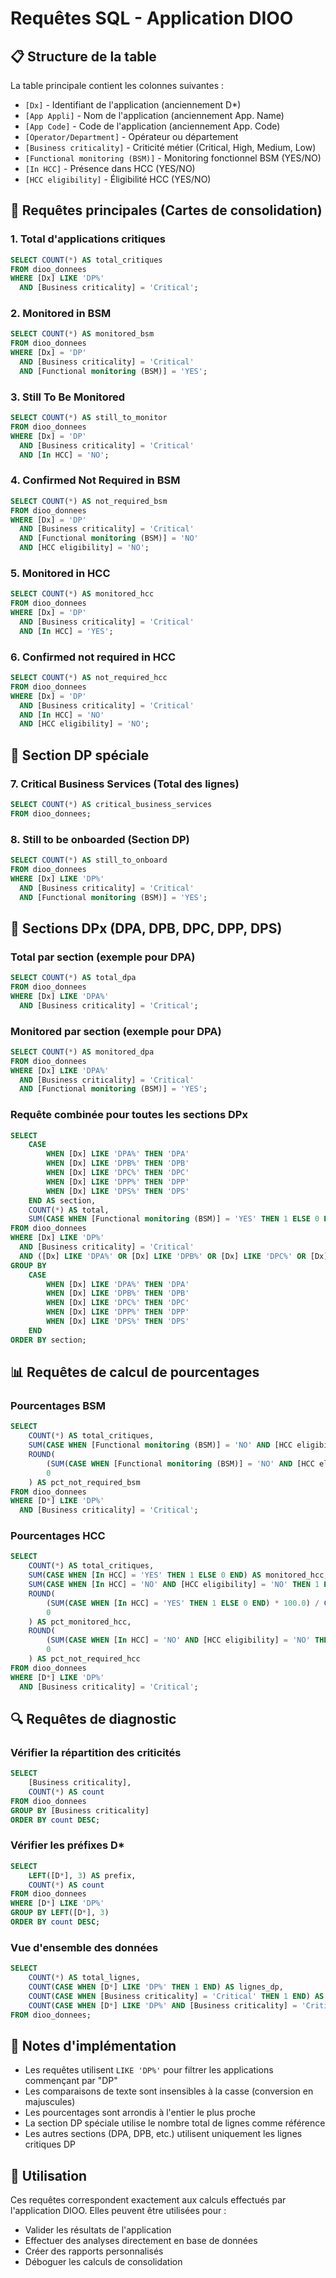 # Requêtes SQL - Application DIOO

## 📋 Structure de la table

La table principale contient les colonnes suivantes :
- `[Dx]` - Identifiant de l'application (anciennement D*)
- `[App Appli]` - Nom de l'application (anciennement App. Name)
- `[App Code]` - Code de l'application (anciennement App. Code)
- `[Operator/Department]` - Opérateur ou département
- `[Business criticality]` - Criticité métier (Critical, High, Medium, Low)
- `[Functional monitoring (BSM)]` - Monitoring fonctionnel BSM (YES/NO)
- `[In HCC]` - Présence dans HCC (YES/NO)
- `[HCC eligibility]` - Éligibilité HCC (YES/NO)

## 🎯 Requêtes principales (Cartes de consolidation)

### 1. Total d'applications critiques
```sql
SELECT COUNT(*) AS total_critiques
FROM dioo_donnees 
WHERE [Dx] LIKE 'DP%' 
  AND [Business criticality] = 'Critical';
```

### 2. Monitored in BSM
```sql
SELECT COUNT(*) AS monitored_bsm
FROM dioo_donnees 
WHERE [Dx] = 'DP' 
  AND [Business criticality] = 'Critical'
  AND [Functional monitoring (BSM)] = 'YES';
```

### 3. Still To Be Monitored
```sql
SELECT COUNT(*) AS still_to_monitor
FROM dioo_donnees 
WHERE [Dx] = 'DP' 
  AND [Business criticality] = 'Critical'
  AND [In HCC] = 'NO';
```

### 4. Confirmed Not Required in BSM
```sql
SELECT COUNT(*) AS not_required_bsm
FROM dioo_donnees 
WHERE [Dx] = 'DP' 
  AND [Business criticality] = 'Critical'
  AND [Functional monitoring (BSM)] = 'NO'
  AND [HCC eligibility] = 'NO';
```

### 5. Monitored in HCC
```sql
SELECT COUNT(*) AS monitored_hcc
FROM dioo_donnees 
WHERE [Dx] = 'DP' 
  AND [Business criticality] = 'Critical'
  AND [In HCC] = 'YES';
```

### 6. Confirmed not required in HCC
```sql
SELECT COUNT(*) AS not_required_hcc
FROM dioo_donnees 
WHERE [Dx] = 'DP' 
  AND [Business criticality] = 'Critical'
  AND [In HCC] = 'NO'
  AND [HCC eligibility] = 'NO';
```

## 🎯 Section DP spéciale

### 7. Critical Business Services (Total des lignes)
```sql
SELECT COUNT(*) AS critical_business_services
FROM dioo_donnees;
```

### 8. Still to be onboarded (Section DP)
```sql
SELECT COUNT(*) AS still_to_onboard
FROM dioo_donnees 
WHERE [Dx] LIKE 'DP%' 
  AND [Business criticality] = 'Critical'
  AND [Functional monitoring (BSM)] = 'YES';
```

## 🎯 Sections DPx (DPA, DPB, DPC, DPP, DPS)

### Total par section (exemple pour DPA)
```sql
SELECT COUNT(*) AS total_dpa
FROM dioo_donnees 
WHERE [Dx] LIKE 'DPA%' 
  AND [Business criticality] = 'Critical';
```

### Monitored par section (exemple pour DPA)
```sql
SELECT COUNT(*) AS monitored_dpa
FROM dioo_donnees 
WHERE [Dx] LIKE 'DPA%' 
  AND [Business criticality] = 'Critical'
  AND [Functional monitoring (BSM)] = 'YES';
```

### Requête combinée pour toutes les sections DPx
```sql
SELECT 
    CASE 
        WHEN [Dx] LIKE 'DPA%' THEN 'DPA'
        WHEN [Dx] LIKE 'DPB%' THEN 'DPB'
        WHEN [Dx] LIKE 'DPC%' THEN 'DPC'
        WHEN [Dx] LIKE 'DPP%' THEN 'DPP'
        WHEN [Dx] LIKE 'DPS%' THEN 'DPS'
    END AS section,
    COUNT(*) AS total,
    SUM(CASE WHEN [Functional monitoring (BSM)] = 'YES' THEN 1 ELSE 0 END) AS monitored
FROM dioo_donnees 
WHERE [Dx] LIKE 'DP%' 
  AND [Business criticality] = 'Critical'
  AND ([Dx] LIKE 'DPA%' OR [Dx] LIKE 'DPB%' OR [Dx] LIKE 'DPC%' OR [Dx] LIKE 'DPP%' OR [Dx] LIKE 'DPS%')
GROUP BY 
    CASE 
        WHEN [Dx] LIKE 'DPA%' THEN 'DPA'
        WHEN [Dx] LIKE 'DPB%' THEN 'DPB'
        WHEN [Dx] LIKE 'DPC%' THEN 'DPC'
        WHEN [Dx] LIKE 'DPP%' THEN 'DPP'
        WHEN [Dx] LIKE 'DPS%' THEN 'DPS'
    END
ORDER BY section;
```

## 📊 Requêtes de calcul de pourcentages

### Pourcentages BSM
```sql
SELECT 
    COUNT(*) AS total_critiques,
    SUM(CASE WHEN [Functional monitoring (BSM)] = 'NO' AND [HCC eligibility] = 'NO' THEN 1 ELSE 0 END) AS not_required_bsm,
    ROUND(
        (SUM(CASE WHEN [Functional monitoring (BSM)] = 'NO' AND [HCC eligibility] = 'NO' THEN 1 ELSE 0 END) * 100.0) / COUNT(*), 
        0
    ) AS pct_not_required_bsm
FROM dioo_donnees 
WHERE [D*] LIKE 'DP%' 
  AND [Business criticality] = 'Critical';
```

### Pourcentages HCC
```sql
SELECT 
    COUNT(*) AS total_critiques,
    SUM(CASE WHEN [In HCC] = 'YES' THEN 1 ELSE 0 END) AS monitored_hcc,
    SUM(CASE WHEN [In HCC] = 'NO' AND [HCC eligibility] = 'NO' THEN 1 ELSE 0 END) AS not_required_hcc,
    ROUND(
        (SUM(CASE WHEN [In HCC] = 'YES' THEN 1 ELSE 0 END) * 100.0) / COUNT(*), 
        0
    ) AS pct_monitored_hcc,
    ROUND(
        (SUM(CASE WHEN [In HCC] = 'NO' AND [HCC eligibility] = 'NO' THEN 1 ELSE 0 END) * 100.0) / COUNT(*), 
        0
    ) AS pct_not_required_hcc
FROM dioo_donnees 
WHERE [D*] LIKE 'DP%' 
  AND [Business criticality] = 'Critical';
```

## 🔍 Requêtes de diagnostic

### Vérifier la répartition des criticités
```sql
SELECT 
    [Business criticality],
    COUNT(*) AS count
FROM dioo_donnees 
GROUP BY [Business criticality]
ORDER BY count DESC;
```

### Vérifier les préfixes D*
```sql
SELECT 
    LEFT([D*], 3) AS prefix,
    COUNT(*) AS count
FROM dioo_donnees 
WHERE [D*] LIKE 'DP%'
GROUP BY LEFT([D*], 3)
ORDER BY count DESC;
```

### Vue d'ensemble des données
```sql
SELECT 
    COUNT(*) AS total_lignes,
    COUNT(CASE WHEN [D*] LIKE 'DP%' THEN 1 END) AS lignes_dp,
    COUNT(CASE WHEN [Business criticality] = 'Critical' THEN 1 END) AS lignes_critical,
    COUNT(CASE WHEN [D*] LIKE 'DP%' AND [Business criticality] = 'Critical' THEN 1 END) AS lignes_dp_critical
FROM dioo_donnees;
```

## 📝 Notes d'implémentation

- Les requêtes utilisent `LIKE 'DP%'` pour filtrer les applications commençant par "DP"
- Les comparaisons de texte sont insensibles à la casse (conversion en majuscules)
- Les pourcentages sont arrondis à l'entier le plus proche
- La section DP spéciale utilise le nombre total de lignes comme référence
- Les autres sections (DPA, DPB, etc.) utilisent uniquement les lignes critiques DP

## 🚀 Utilisation

Ces requêtes correspondent exactement aux calculs effectués par l'application DIOO. 
Elles peuvent être utilisées pour :
- Valider les résultats de l'application
- Effectuer des analyses directement en base de données
- Créer des rapports personnalisés
- Déboguer les calculs de consolidation